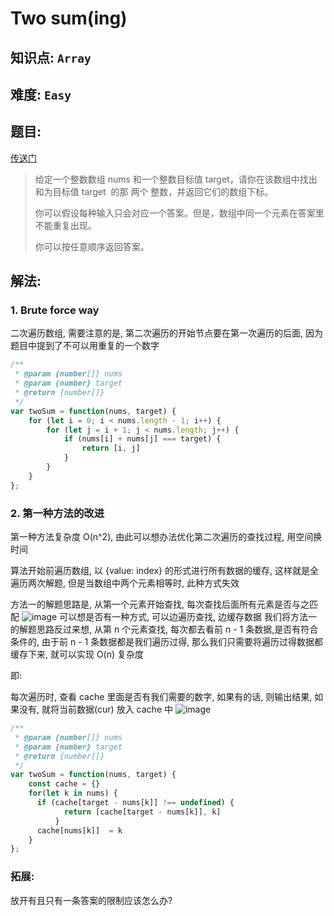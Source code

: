 # Two sum(ing)

## 知识点: `Array`

## 难度: `Easy`

## 题目:
[传送门](https://leetcode.com/problems/two-sum/)

> 给定一个整数数组 nums 和一个整数目标值 target，请你在该数组中找出 和为目标值 target  的那 两个 整数，并返回它们的数组下标。
> 
> 你可以假设每种输入只会对应一个答案。但是，数组中同一个元素在答案里不能重复出现。
> 
> 你可以按任意顺序返回答案。

## 解法:

### 1. Brute force way
二次遍历数组, 需要注意的是, 第二次遍历的开始节点要在第一次遍历的后面, 因为题目中提到了不可以用重复的一个数字
```javascript
/**
 * @param {number[]} nums
 * @param {number} target
 * @return {number[]}
 */
var twoSum = function(nums, target) {
    for (let i = 0; i < nums.length - 1; i++) {
        for (let j = i + 1; j < nums.length; j++) {
            if (nums[i] + nums[j] === target) {
                return [i, j]
            }
        }
    }
};
```
### 2. 第一种方法的改进
第一种方法复杂度 O(n^2), 由此可以想办法优化第二次遍历的查找过程, 用空间换时间

算法开始前遍历数组, 以 {value: index} 的形式进行所有数据的缓存, 这样就是全遍历两次解题, 但是当数组中两个元素相等时, 此种方式失效

方法一的解题思路是, 从第一个元素开始查找, 每次查找后面所有元素是否与之匹配
![image](https://warryy.github.io/images/algorithm/1.two-sum/two-sum-1.jpg)
可以想是否有一种方式, 可以边遍历查找, 边缓存数据
我们将方法一的解题思路反过来想, 从第 n 个元素查找, 每次都去看前 n - 1 条数据,是否有符合条件的, 由于前 n - 1 条数据都是我们遍历过得, 那么我们只需要将遍历过得数据都缓存下来, 就可以实现 O(n) 复杂度

即:

每次遍历时, 查看 cache 里面是否有我们需要的数字, 如果有的话, 则输出结果, 如果没有, 就将当前数据(cur) 放入 cache 中
![image](https://warryy.github.io/images/algorithm/1.two-sum/two-sum-2.jpg)
```javascript
/**
 * @param {number[]} nums
 * @param {number} target
 * @return {number[]}
 */
var twoSum = function(nums, target) {
    const cache = {}
    for(let k in nums) {
      if (cache[target - nums[k]] !== undefined) {
            return [cache[target - nums[k]], k]
          }
      cache[nums[k]]  = k
    }
};
```

### 拓展:
放开有且只有一条答案的限制应该怎么办?